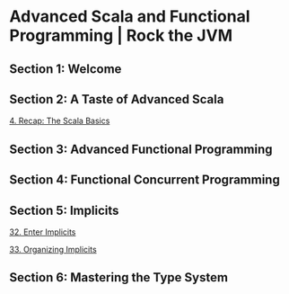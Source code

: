 # Advanced Scala and Functional Programming | Rock the JVM
## Section 1: Welcome
## Section 2: A Taste of Advanced Scala
[4. Recap: The Scala Basics](src/main/scala/lectures/part1as/L04Recap.scala)
## Section 3: Advanced Functional Programming
## Section 4: Functional Concurrent Programming
## Section 5: Implicits
[32. Enter Implicits](src/main/scala/lectures/part4implicits/L32ImplicitsIntro.scala)

[33. Organizing Implicits](src/main/scala/lectures/part4implicits/L33OrganizingImplicits.scala)
## Section 6: Mastering the Type System